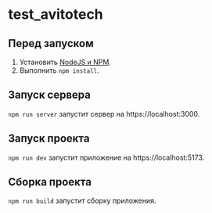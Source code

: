 # test_avitotech

## Перед запуском
1. Установить [NodeJS и NPM](https://nodejs.org/en/download/package-manager).
2. Выполнить `npm install`.

## Запуск сервера
`npm run server` запустит сервер на https://localhost:3000.

## Запуск проекта
`npm run dev` запустит приложение на https://localhost:5173.

## Сборка проекта
`npm run build` запустит сборку приложения.
